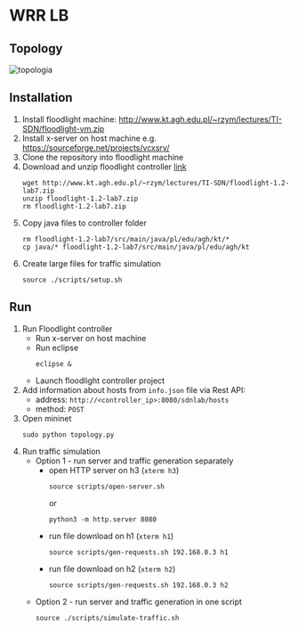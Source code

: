 # WRR LB

## Topology

![topologia](https://github.com/user-attachments/assets/5128c0a8-fb29-4e17-b0a2-27d039dc9efc)



## Installation
1. Install floodlight machine: http://www.kt.agh.edu.pl/~rzym/lectures/TI-SDN/floodlight-vm.zip
1. Install x-server on host machine e.g. https://sourceforge.net/projects/vcxsrv/
1. Clone the repository into floodlight machine
1. Download and unzip floodlight controller [link](http://www.kt.agh.edu.pl/~rzym/lectures/TI-SDN/floodlight-1.2-lab7.zip)
    ```console
    wget http://www.kt.agh.edu.pl/~rzym/lectures/TI-SDN/floodlight-1.2-lab7.zip
    unzip floodlight-1.2-lab7.zip
    rm floodlight-1.2-lab7.zip
    ```
1. Copy java files to controller folder
    ```console
    rm floodlight-1.2-lab7/src/main/java/pl/edu/agh/kt/*
    cp java/* floodlight-1.2-lab7/src/main/java/pl/edu/agh/kt
    ```
1. Create large files for traffic simulation
    ```console
    source ./scripts/setup.sh
    ```

## Run 
1. Run Floodlight controller
    - Run x-server on host machine
    - Run eclipse
        ```console
        eclipse &
        ```
    - Launch floodlight controller project
1. Add information about hosts from `info.json` file via Rest API:
    - address: `http://<controller_ip>:8080/sdnlab/hosts`
    - method: `POST`
1. Open mininet
    ```console
    sudo python topology.py
    ```
1. Run traffic simulation
   - Option 1 - run server and traffic generation separately
        - open HTTP server on h3 (`xterm h3`)
            ```console
            source scripts/open-server.sh
            ```
            or
            ```console
            python3 -m http.server 8080
            ```
        - run file download on h1 (`xterm h1`)
            ```console
            source scripts/gen-requests.sh 192.168.0.3 h1
            ```
        - run file download on h2 (`xterm h2`)
            ```console
            source scripts/gen-requests.sh 192.168.0.3 h2
            ```
   - Option 2 - run server and traffic generation in one script
        ```console
        source ./scripts/simulate-traffic.sh
        ```
